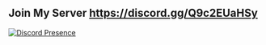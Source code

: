 ## Join My Server https://discord.gg/Q9c2EUaHSy

[![Discord Presence](https://lanyard.cnrad.dev/api/851017204245069874)](https://discord.com/users/851017204245069874)
